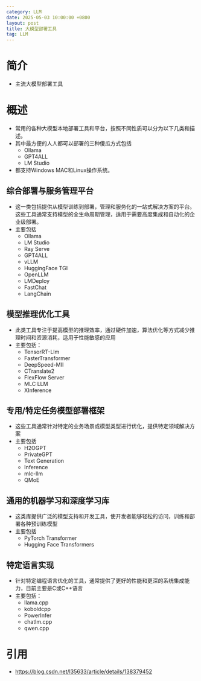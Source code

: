```yaml
---
category: LLM
date: 2025-05-03 10:00:00 +0800
layout: post
title: 大模型部署工具
tag: LLM
---
```

# 简介

+ 主流大模型部署工具

<!--more-->

# 概述

+ 常用的各种大模型本地部署工具和平台，按照不同性质可以分为以下几类和描述。
+ 其中最方便的人人都可以部署的三种傻瓜方式包括
  + Ollama
  + GPT4ALL
  + LM Studio
+ 都支持Windows MAC和Linux操作系统。

## 综合部署与服务管理平台

+ 这一类包括提供从模型训练到部署，管理和服务化的一站式解决方案的平台。这些工具通常支持模型的全生命周期管理，适用于需要高度集成和自动化的企业级部署。
+ 主要包括
  + Ollama
  + LM Studio
  + Ray Serve
  + GPT4ALL
  + vLLM
  + HuggingFace TGI
  + OpenLLM
  + LMDeploy
  + FastChat
  + LangChain

## 模型推理优化工具

+ 此类工具专注于提高模型的推理效率，通过硬件加速，算法优化等方式减少推理时间和资源消耗，适用于性能敏感的应用
+ 主要包括：
  + TensorRT-Llm
  + FasterTransformer
  + DeepSpeed-MII
  + CTranslate2
  + FlexFlow Server
  + MLC LLM
  + XInference

## 专用/特定任务模型部署框架

+ 这些工具通常针对特定的业务场景或模型类型进行优化，提供特定领域解决方案
+ 主要包括
  + H2OGPT
  + PrivateGPT
  + Text Generation
  + Inference
  + mlc-llm
  + QMoE

## 通用的机器学习和深度学习库

+ 这类库提供广泛的模型支持和开发工具，使开发者能够轻松的访问，训练和部署各种预训练模型
+ 主要包括
  + PyTorch Transformer
  + Hugging Face Transformers

## 特定语言实现

+ 针对特定编程语言优化的工具，通常提供了更好的性能和更深的系统集成能力，目前主要是C或C++语言
+ 主要包括：
  + llama.cpp
  + koboldcpp
  + PowerInfer
  + chatlm.cpp
  + qwen.cpp

# 引用

+ https://blog.csdn.net/l35633/article/details/138379452
